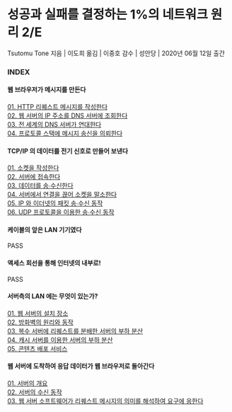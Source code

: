 # 성공과 실패를 결정하는 1%의 네트워크 원리 2/E

Tsutomu Tone 지음 | 이도희 옮김 | 이중호 감수 | 성안당 | 2020년 06월 12일 출간

### INDEX

#### 웹 브라우저가 메시지를 만든다
[01. HTTP 리퀘스트 메시지를 작성한다](https://github.com/oh29oh29/read-and-learn/tree/master/books/how-networks-work-2nd/Chapter01Story01.md)  
[02. 웹 서버의 IP 주소를 DNS 서버에 조회한다](https://github.com/oh29oh29/read-and-learn/tree/master/books/how-networks-work-2nd/Chapter01Story02.md)  
[03. 전 세계의 DNS 서버가 연대한다](https://github.com/oh29oh29/read-and-learn/tree/master/books/how-networks-work-2nd/Chapter01Story03.md)  
[04. 프로토콜 스택에 메시지 송신을 의뢰한다](https://github.com/oh29oh29/read-and-learn/tree/master/books/how-networks-work-2nd/Chapter01Story04.md)  

#### TCP/IP 의 데이터를 전기 신호로 만들어 보낸다
[01. 소켓을 작성한다](https://github.com/oh29oh29/read-and-learn/tree/master/books/how-networks-work-2nd/Chapter02Story01.md)  
[02. 서버에 접속한다](https://github.com/oh29oh29/read-and-learn/tree/master/books/how-networks-work-2nd/Chapter02Story02.md)  
[03. 데이터를 송∙수신한다](https://github.com/oh29oh29/read-and-learn/tree/master/books/how-networks-work-2nd/Chapter02Story03.md)  
[04. 서버에서 연결을 끊어 소켓을 말소한다](https://github.com/oh29oh29/read-and-learn/tree/master/books/how-networks-work-2nd/Chapter02Story04.md)  
[05. IP 와 이더넷의 패킷 송∙수신 동작](https://github.com/oh29oh29/read-and-learn/tree/master/books/how-networks-work-2nd/Chapter02Story05.md)  
[06. UDP 프로토콜을 이용한 송∙수신 동작](https://github.com/oh29oh29/read-and-learn/tree/master/books/how-networks-work-2nd/Chapter02Story06.md)  

#### 케이블의 앞은 LAN 기기였다
PASS

#### 액세스 회선을 통해 인터넷의 내부로!
PASS

#### 서버측의 LAN 에는 무엇이 있는가?
[01. 웹 서버의 설치 장소](https://github.com/oh29oh29/read-and-learn/tree/master/books/how-networks-work-2nd/Chapter05Story01.md)  
[02. 방화벽의 원리와 동작](https://github.com/oh29oh29/read-and-learn/tree/master/books/how-networks-work-2nd/Chapter05Story02.md)  
[03. 복수 서버에 리퀘스트를 분배한 서버의 부하 분산](https://github.com/oh29oh29/read-and-learn/tree/master/books/how-networks-work-2nd/Chapter05Story03.md)  
[04. 캐시 서버를 이용한 서버의 부하 분산](https://github.com/oh29oh29/read-and-learn/tree/master/books/how-networks-work-2nd/Chapter05Story04.md)  
[05. 콘텐츠 배포 서비스](https://github.com/oh29oh29/read-and-learn/tree/master/books/how-networks-work-2nd/Chapter05Story05.md)  

#### 웹 서버에 도착하여 응답 데이터가 웹 브라우저로 돌아간다
[01. 서버의 개요](https://github.com/oh29oh29/read-and-learn/tree/master/books/how-networks-work-2nd/Chapter06Story01.md)  
[02. 서버의 수신 동작](https://github.com/oh29oh29/read-and-learn/tree/master/books/how-networks-work-2nd/Chapter06Story02.md)  
[03. 웹 서버 소프트웨어가 리퀘스트 메시지의 의미를 해석하여 요구에 응한다](https://github.com/oh29oh29/read-and-learn/tree/master/books/how-networks-work-2nd/Chapter06Story03.md)  